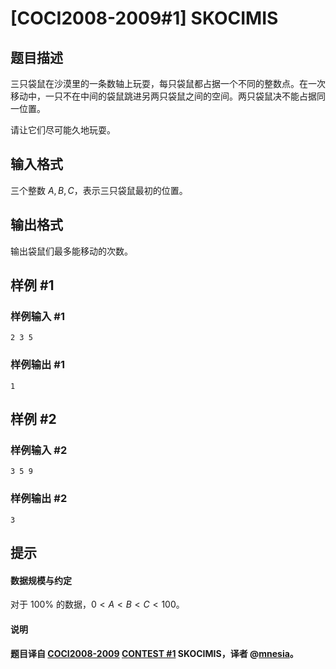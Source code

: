 # [COCI2008-2009#1] SKOCIMIS

## 题目描述

三只袋鼠在沙漠里的一条数轴上玩耍，每只袋鼠都占据一个不同的整数点。在一次移动中，一只不在中间的袋鼠跳进另两只袋鼠之间的空间。两只袋鼠决不能占据同一位置。

请让它们尽可能久地玩耍。

## 输入格式

三个整数 $A,B,C$，表示三只袋鼠最初的位置。

## 输出格式

输出袋鼠们最多能移动的次数。

## 样例 #1

### 样例输入 #1
```
2 3 5
```

### 样例输出 #1

```
1
```

## 样例 #2

### 样例输入 #2
```
3 5 9
```

### 样例输出 #2

```
3
```

## 提示

#### 数据规模与约定
对于 $100\%$ 的数据，$0 < A < B < C < 100$。
#### 说明
#### 题目译自 [COCI2008-2009](https://hsin.hr/coci/archive/2008_2009/) [CONTEST #1](https://hsin.hr/coci/archive/2008_2009/contest1_tasks.pdf) SKOCIMIS，译者 @[mnesia](https://www.luogu.com.cn/user/115711)。

